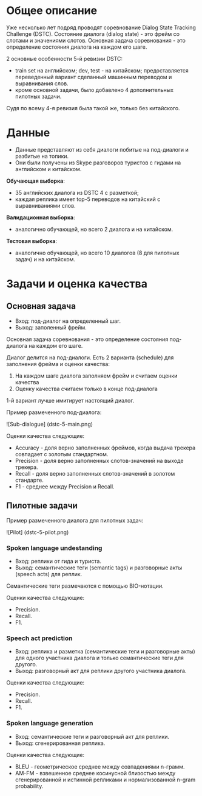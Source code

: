 # Общее описание

Уже несколько лет подряд проводят соревнование Dialog State Tracking Challenge (DSTC).
Состояние диалога (dialog state) - это фрейм со слотами и значениями слотов.
Основная задача соревнования - это определение состояния диалога на каждом его шаге.

2 основные особенности 5-й ревизии DSTC:
- train set на английском; dev, test - на китайском; предоставляется переведенный
вариант сделанный машинным переводом и выравнивания слов.
- кроме основной задачи, было добавлено 4 дополнительных пилотных задачи.

Судя по всему 4-я ревизия была такой же, только без китайского.

# Данные

- Данные представляют из себя диалоги побитые на под-диалоги и разбитые на топики.
- Они были получены из Skype разговоров туристов с гидами на английском и китайском.

**Обучающая выборка**:

- 35 английских диалога из DSTC 4 с разметкой;
- каждая реплика имеет top-5 переводов на китайский с выравниваниями слов.

**Валидационная выборка**:

- аналогично обучающей, но всего 2 диалога и на китайском.

**Тестовая выборка**:

- аналогично обучающей, но всего 10 диалогов (8 для пилотных задач) и на китайском.

# Задачи и оценка качества

## Основная задача

- Вход: под-диалог на определенный шаг.
- Выход: заполенный фрейм.

Основная задача соревнования - это определение состояния под-диалога на каждом его шаге.

Диалог делится на под-диалоги.
Есть 2 варианта (schedule) для заполнения фрейма и оценки качества:

1. На каждом шаге диалога заполняем фрейм и считаем оценки качества
2. Оценку качества считаем только в конце под-диалога

1-й вариант лучше имитирует настоящий диалог.

Пример размеченного под-диалога:

![Sub-dialogue]
(dstc-5-main.png)

Оценки качества следующие:
- Accuracy - доля верно заполненных фреймов, когда выдача трекера совпадает с золотым стандартном.
- Precision - доля верно заполненных слотов-значений на выходе трекера.
- Recall - доля верно заполненных слотов-значений в золотом стандарте.
- F1 - среднее между Precision и Recall.

## Пилотные задачи

Пример размеченного диалога для пилотных задач:

![Pilot]
(dstc-5-pilot.png)

### Spoken language undestanding

- Вход: реплики от гида и туриста.
- Выход: семантические теги (semantic tags) и разговорные акты (speech acts) для реплик.

Семантические теги размечаются с помощью BIO-нотации.

Оценки качества следующие:
- Precision.
- Recall.
- F1.

### Speech act prediction

- Вход: реплика и разметка (семантические теги и разговорные акты) для одного
участника диалога и только семантические теги для другого.
- Выход: разговорный акт для реплики другого участника диалога.

Оценки качества следующие:
- Precision.
- Recall.
- F1.

### Spoken language generation

- Вход: семантические теги и разговорный акт для реплики.
- Выход: сгенерированная реплика.

Оценки качества следующие:
- BLEU - геометрическое среднее между совпадениями n-грамм.
- AM-FM - взвешенное среднее косинусной близостью между сгенерированной и
истинной репликами и нормализованной n-gram probability.



